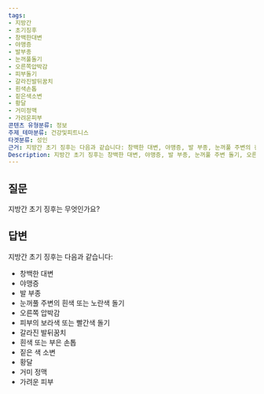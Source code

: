 ```yaml
---
tags:
- 지방간
- 초기징후
- 창백한대변
- 야맹증
- 발부종
- 눈꺼풀돌기
- 오른쪽압박감
- 피부돌기
- 갈라진발뒤꿈치
- 흰색손톱
- 짙은색소변
- 황달
- 거미정맥
- 가려운피부
콘텐츠 유형분류: 정보
주제_테마분류: 건강및피트니스
타겟분류: 성인
근거: 지방간 초기 징후는 다음과 같습니다: 창백한 대변, 야맹증, 발 부종, 눈꺼풀 주변의 흰색 또는 노란색 돌기, 오른쪽 압박감, 피부의 보라색 또는 빨간색 돌기, 갈라진 발뒤꿈치, 흰색 또는 부은 손톱, 짙은 색 소변, 황달, 거미 정맥, 가려운 피부
Description: 지방간 초기 징후는 창백한 대변, 야맹증, 발 부종, 눈꺼풀 주변 돌기, 오른쪽 압박감, 피부 돌기, 갈라진 발뒤꿈치, 흰색 손톱, 짙은 색 소변, 황달, 거미 정맥, 가려운 피부 등이 있다.
---
```

## 질문
지방간 초기 징후는 무엇인가요?

## 답변
지방간 초기 징후는 다음과 같습니다:

*   창백한 대변
*   야맹증
*   발 부종
*   눈꺼풀 주변의 흰색 또는 노란색 돌기
*   오른쪽 압박감
*   피부의 보라색 또는 빨간색 돌기
*   갈라진 발뒤꿈치
*   흰색 또는 부은 손톱
*   짙은 색 소변
*   황달
*   거미 정맥
*   가려운 피부